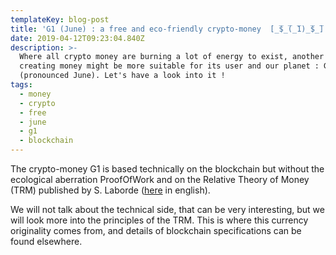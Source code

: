 ```yaml
---
templateKey: blog-post
title: 'G1 (June) : a free and eco-friendly crypto-money  [̲̅$̲̅(̲̅1)̲̅$̲̅]'
date: 2019-04-12T09:23:04.840Z
description: >-
  Where all crypto money are burning a lot of energy to exist, another way of
  creating money might be more suitable for its user and our planet : G1
  (pronounced June). Let's have a look into it !
tags:
  - money
  - crypto
  - free
  - june
  - g1
  - blockchain
---
```

The crypto-money G1 is based technically on the blockchain but without the ecological aberration ProofOfWork and on the Relative Theory of Money (TRM) published by S. Laborde ([here](https://en.trm.creationmonetaire.info/) in english).

We will not talk about the technical side, that can be very interesting, but we will look more into the principles of the TRM. This is where this currency originality comes from, and details of blockchain specifications can be found elsewhere.
